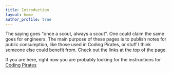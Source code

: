 ```yaml
---
title: Introduction
layout: home
author_profile: true
---
```


The saying goes "once a scout, always a scout".  One could claim the same goes for engineers.  The main purpose of these pages is to publish notes for public consumption, like those used in Coding Pirates, or stuff I think someone else could benefit from.  Check out the links at the top of the page.

If you are here, right now you are probably looking for the instructions for [Coding Pirates](https://cpegedal.github.io)